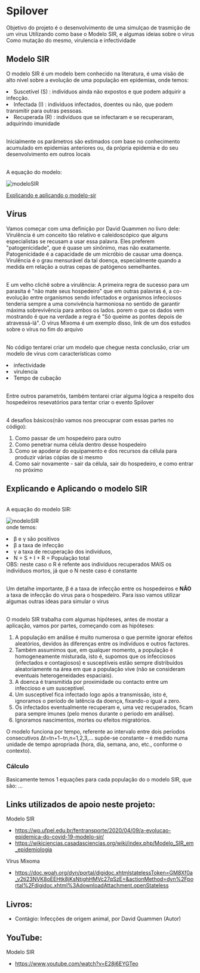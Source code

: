 # Spilover
Objetivo do projeto é o desenvolvimento de uma simulçao de trasmição de um virus
Utilizando como base o Modelo SIR, e algumas ideias sobre o virus
Como mutação do mesmo, virulencia e infectividade

## Modelo SIR ##
O modelo SIR é um modelo bem conhecido na literatura, é uma visão de alto nivel sobre a evolução de uma população em epidemias, onde temos:
<li> Suscetível (S)  : indivíduos ainda não expostos e que podem adquirir a infecção. </li>
<li> Infectada  (I)  : indivíduos infectados, doentes ou não, que podem transmitir para outras pessoas. </li>
<li> Recuperada (R)  : indivíduos que se infectaram e se recuperaram, adquirindo imunidade </li>

<br> Inicialmente os parâmetros são estimados com base no conhecimento acumulado em epidemias anteriores ou, da própria epidemia e do seu desenvolvimento em outros locais

<br> A equação do modelo: 

![modeloSIR](https://github.com/GabrielSampaioS/Spilover/assets/89399378/e527e0df-a809-4218-b55a-4d04a6b92454)

[Explicando e aplicando o modelo-sir](#explicando-e-aplicando-o-modelo-sir)

## Vírus ##
Vamos começar com uma definição por David Quammen no livro dele: Virulência é um conceito tão relativo e caleidoscópico que alguns especialistas se recusam a usar essa palavra. Eles preferem "patogenicidade", que é quase um sinônimo, mas não exatamente. Patogenicidade é a capacidade de um micróbio de causar uma doença. Virulência é o grau mensurável da tal doença, especialmente quando a medida em relação a outras cepas de patógenos semelhantes.

<br> E um velho clichê sobre a virulência: A primeira regra de sucesso para um parasita é "não mate seus hospedeiro"
que em outras palavras é, a co-evolução entre organismos sendo infectados e organismos infecciosos tenderia sempre a uma convivência harmoniosa no sentido de garantir máxima sobrevivência para ambos os lados.
porem o que os dados vem mostrando é que na verdade a regra é "Só queime as pontes depois de atravessá-lá". O vírus Mixoma é um exemplo disso, link de um dos estudos sobre o vírus no fim do arquivo

<br> No código tentarei criar um modelo que chegue nesta conclusão, criar um modelo de virus com características como 

<li> infectividade </li>
<li> virulencia </li>
<li> Tempo de cubação</li>

<br> Entre outros parametrôs, também tentarei criar alguma lógica a respeito dos hospedeiros resevatórios para tentar criar o evento Spilover 

<br> 4 desafios básicos(não vamos nos preocuprar com essas partes no código):
<ol type="1">
<li>Como passar de um hospedeiro para outro</li>
<li>Como penetrar numa célula dentro desse hospedeiro</li>
<li>Como se apoderar do equipamento e dos recursos da célula para produzir várias cópias de si mesmo</li>
<li>Como sair novamente - sair da célula, sair do hospedeiro, e como entrar no próximo</li>
</ol>

## Explicando e Aplicando o modelo SIR ##
<br> A equação do modelo SIR: 

![modeloSIR](https://github.com/GabrielSampaioS/Spilover/assets/89399378/e527e0df-a809-4218-b55a-4d04a6b92454)
<br>onde temos:

<li> β e γ são positivos </li>
<li> β a taxa de infecção </li> 
<li> γ  a taxa de recuperação dos indivíduos, </li> 
<li> N = S + I + R = População total </li> 
OBS: neste caso o R é refente aos indivíduos recuperados MAIS os indivíduos mortos, já que o N neste caso é constante

<br> Um detalhe importante, β é a taxa de infecção entre os hospedeiros e <strong> NÂO </strong> a taxa de infecção do virus para o hospedeiro. Para isso vamos utilizar algumas outras ideas para simular o virus

<br> O modelo SIR trabalha com algumas hipóteses, antes de mostar a aplicação, vamos por partes, começando com as hipóteses:

<ol type="1">
  <li>A população em análise é muito numerosa o que permite ignorar efeitos aleatórios, devidos às diferenças entre os indivíduos e outros factores.</li>
  <li>Também assumimos que, em qualquer momento, a população é homogeneamente misturada, isto é, supomos que os infecciosos (infectados e contagiosos) e susceptíveis estão sempre distribuídos aleatoriamente na área em que a população vive (não se consideram eventuais heterogeneidades espaciais).</li>
  <li>A doenca é transmitida por proximidade ou contacto entre um infeccioso e um susceptível.</li>
  <li>Um susceptível fica infectado logo após a transmissão, isto é, ignoramos o período de latência da doença, fixando-o igual a zero.</li>
  <li>Os infectados eventualmente recuperam e, uma vez recuperados, ficam para sempre imunes (pelo menos durante o periodo em análise).</li>
  <li>Ignoramos nascimentos, mortes ou efeitos migratórios.</li>
</ol>

O modelo funciona por tempo, referente ao intervalo entre dois períodos consecutivos Δt=tn+1−tn,n=1,2,3,... supõe-se constante – é medido numa unidade de tempo apropriada (hora, dia, semana, ano, etc., conforme o contexto).

### Cálculo ###

Basicamente temos 1 equações para cada população do o modelo SIR, que são:
...


## Links utilizados de apoio neste projeto: ##
  
Modelo SIR
+ https://wp.ufpel.edu.br/fentransporte/2020/04/09/a-evolucao-epidemica-do-covid-19-modelo-sir/
+ https://wikiciencias.casadasciencias.org/wiki/index.php/Modelo_SIR_em_epidemiologia

Vírus Mixoma
  + https://doc.woah.org/dyn/portal/digidoc.xhtmlstatelessToken=GM8Xf0a_v2ti23NVK8oEEHtk8jKsNtjghHMVc27qSzE=&actionMethod=dyn%2Fportal%2Fdigidoc.xhtml%3AdownloadAttachment.openStateless

## Livros: ##

+ Contágio: Infecções de origem animal, por David Quammen (Autor)

## YouTube: ##

Modelo SIR 
+ https://www.youtube.com/watch?v=E28j6EYGTeo


